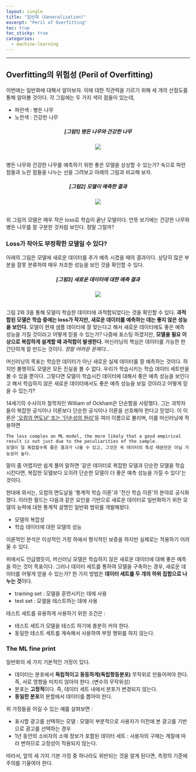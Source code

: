 ```yaml
---
layout: single
title: "일반화 (Generalization)"
excerpt: "Peril of Overfitting"
toc: true
toc_sticky: true
categories:
  - machine-learning
---
```



---
## Overfitting의 위험성 (Peril of Overfitting)

이번에는 일반화에 대해서 알아보자. 이에 대한 직관력을 기르기 위해 세 개의 산점도를 통해 알아볼 것이다. 각 그림에는 두 가지 색의 점들이 있는데,

- 파란색 : 병든 나무
- 노란색 : 건강한 나무

<center><h5>[그림1] 병든 나무와 건강한 나무</h5></center>
<center><img src="{{site.baseurl}}/assets/images/generalization1.png" /></center><br>

병든 나무와 건강한 나무를 예측하기 위한 좋은 모델을 상상할 수 있는가? 속으로 파란 점들과 노란 점들을 나누는 선을 그려보고 아래의 그림과 비교해 보자.

<center><h5>[그림2] 모델이 예측한 결과</h5></center>
<center><img src="{{site.baseurl}}/assets/images/generalization2.png" /></center><br>

위 그림의 모델은 매우 작은 loss로 학습이 끝난 모델이다. 언뜻 보기에는 건강한 나무와 병든 나무를 잘 구분한 것처럼 보인다. 정말 그럴까?


### Loss가 작아도 부정확한 모델일 수 있다?

아래의 그림은 모델에 새로운 데이터를 추가 예측 시켰을 때의 결과이다. 상당히 많은 부분을 잘못 분류하여 매우 저조한 성능을 보인 것을 확인할 수 있다.

<center><h5>[그림3] 새로운 데이터에 대한 예측 결과</h5></center>
<center><img src="{{site.baseurl}}/assets/images/generalization3.png" /></center><br>

그림 2와 3을 통해 모델이 학습한 데이터에 과적합되었다는 것을 확인할 수 있다. **과적합된 모델은 학습 중에는 loss가 작지만, 새로운 데이터를 예측하는 데는 좋지 않은 성능을 보인다.** 모델이 현재 샘플 데이터에 잘 맞는다고 해서 새로운 데이터에도 좋은 예측 성능을 가질 것이라고 어떻게 믿을 수 있는가? 나중에 포스팅 하겠지만, **모델을 필요 이상으로 복잡하게 설계할 때 과적합이 발생한다.** 머신러닝의 핵심은 데이터를 가능한 한 간단하게 잘 만드는 것이다. *정말 어려운 문제다...*

머신러닝의 목표는 학습한 데이터가 아닌 새로운 실제 데이터를 잘 예측하는 것이다. 하지만 불행히도 모델은 모든 진실을 볼 수 없다. 우리가 학습시키는 학습 데이터 세트만을 볼 수 있을 뿐이다. 그렇다면 모델이 학습시킨 데이터에 대해서 좋은 예측 성능을 보인다고 해서 학습하지 않은 새로운 데이터에서도 좋은 예측 성능을 보일 것이라고 어떻게 믿을 수 있는가?

14세기의 수사이자 철학자인 William of Ockham은 단순함을 사랑했다. 그는 과학자들이 복잡한 공식이나 이론보다 단순한 공식이나 이론을 선호해야 한다고 믿었다. 이 이론은 ['오컴의 면도날' 또는 '단순성의 원리'](https://en.wikipedia.org/wiki/Occam%27s_razor)등 여러 이름으로 불리며, 이를 머신러닝에 적용하면

```
The less complex an ML model, the more likely that a good empirical result is not just due to the peculiarities of the sample.
모델이 덜 복잡할수록 좋은 결과가 나올 수 있고, 그것은 꼭 데이터의 특성 때문만은 아닐 가능성이 높다.
```

말이 좀 어렵지만 쉽게 풀어 말하면 '같은 데이터로 복잡한 모델과 단순한 모델을 학습 시킨다면, 복잡한 모델보다 오히려 단순한 모델이 더 좋은 예측 성능을 가질 수 있다'는 것이다.

현대에 와서는, 오컴의 면도날을 '통계적 학습 이론'과 '전산 학습 이론'의 분야로 공식화 했다. 이러한 필드는 다음과 같은 요인을 기반으로 새로운 데이터로 일반화하기 위한 모델의 능력에 대한 통계적 설명인 일반화 범위를 개발해왔다.

- 모델의 복잡성
- 학습 데이터에 대한 모델의 성능

이론적인 분석은 이상적인 가정 하에서 형식적인 보증을 하지만 실제로는 적용하기 어려울 수 있다.

위에서도 언급했듯이, 머신러닝 모델은 학습하지 않은 새로운 데이터에 대해 좋은 예측을 하는 것이 목표이다. 그러나 데이터 세트를 통하여 모델을 구축하는 경우, 새로운 데이터를 어떻게 얻을 수 있는가? 한 가지 방법은 **데이터 세트를 두 개의 하위 집합으로 나누는 것**이다.

- training set : 모델을 훈련시키는 데에 사용
- test set : 모델을 테스트하는 데에 사용

테스트 세트를 유용하게 사용하기 위한 조건은 :

- 테스트 세트가 모델을 테스트 하기에 충분히 커야 한다.
- 동일한 테스트 세트를 계속해서 사용하여 부정 행위를 하지 않는다.


### The ML fine print

일반화의 세 가지 기본적인 가정이 있다.

- 데이터는 분포에서 **독립적이고 동등하게(독립항등분포)** 무작위로 만들어져야 한다. 즉, 서로 영향을 미치지 않아야 한다. (변수의 무작위성)
- 분포는 **고정적**이다. 즉, 데이터 세트 내에서 분포가 변경되지 않는다.
- **동일한 분포**의 분할에서 데이터를 뽑아야 한다.

위 가정들을 어길 수 있는 예를 살펴보면 :

- 표시할 광고를 선택하는 모델 : 모델이 부분적으로 사용자가 이전에 본 광고를 기반으로 광고를 선택하는 경우
- 1년 동안의 소비자의 소매 정보가 포함된 데이터 세트 : 사용자의 구매는 계절에 따라 변하므로 고정성이 적용되지 않는다.

따라서, 앞의 세 가지 기본 가정 중 하나라도 위반되는 것을 알게 된다면, 측정의 기준에 주의를 기울여야 한다.